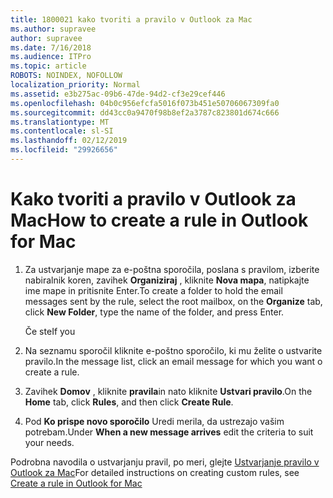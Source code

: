 ```yaml
---
title: 1800021 kako tvoriti a pravilo v Outlook za Mac
ms.author: supravee
author: supravee
ms.date: 7/16/2018
ms.audience: ITPro
ms.topic: article
ROBOTS: NOINDEX, NOFOLLOW
localization_priority: Normal
ms.assetid: e3b275ac-09b6-47de-94d2-cf3e29cef446
ms.openlocfilehash: 04b0c956efcfa5016f073b451e50706067309fa0
ms.sourcegitcommit: dd43cc0a9470f98b8ef2a3787c823801d674c666
ms.translationtype: MT
ms.contentlocale: sl-SI
ms.lasthandoff: 02/12/2019
ms.locfileid: "29926656"
---
```

# <a name="how-to-create-a-rule-in-outlook-for-mac"></a><span data-ttu-id="7f3ec-102">Kako tvoriti a pravilo v Outlook za Mac</span><span class="sxs-lookup"><span data-stu-id="7f3ec-102">How to create a rule in Outlook for Mac</span></span>

1. <span data-ttu-id="7f3ec-103">Za ustvarjanje mape za e-poštna sporočila, poslana s pravilom, izberite nabiralnik koren, zavihek **Organiziraj** , kliknite **Nova mapa**, natipkajte ime mape in pritisnite Enter.</span><span class="sxs-lookup"><span data-stu-id="7f3ec-103">To create a folder to hold the email messages sent by the rule, select the root mailbox, on the **Organize** tab, click **New Folder**, type the name of the folder, and press Enter.</span></span>
    
    <span data-ttu-id="7f3ec-104">Če ste</span><span class="sxs-lookup"><span data-stu-id="7f3ec-104">If you</span></span> 
    
2. <span data-ttu-id="7f3ec-105">Na seznamu sporočil kliknite e-poštno sporočilo, ki mu želite o ustvarite pravilo.</span><span class="sxs-lookup"><span data-stu-id="7f3ec-105">In the message list, click an email message for which you want o create a rule.</span></span>
    
3. <span data-ttu-id="7f3ec-106">Zavihek **Domov** , kliknite **pravila**in nato kliknite **Ustvari pravilo**.</span><span class="sxs-lookup"><span data-stu-id="7f3ec-106">On the **Home** tab, click **Rules**, and then click **Create Rule**.</span></span>
    
4. <span data-ttu-id="7f3ec-107">Pod **Ko prispe novo sporočilo** Uredi merila, da ustrezajo vašim potrebam.</span><span class="sxs-lookup"><span data-stu-id="7f3ec-107">Under **When a new message arrives** edit the criteria to suit your needs.</span></span> 
    
<span data-ttu-id="7f3ec-108">Podrobna navodila o ustvarjanju pravil, po meri, glejte [Ustvarjanje pravilo v Outlook za Mac](https://aka.ms/AA1uy0v)</span><span class="sxs-lookup"><span data-stu-id="7f3ec-108">For detailed instructions on creating custom rules, see [Create a rule in Outlook for Mac](https://aka.ms/AA1uy0v)</span></span>
  

